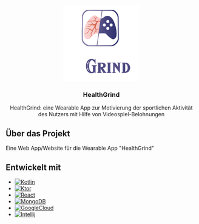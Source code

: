
<!-- PROJECT LOGO -->
<br />
<div align="center">
  <a href="https://github.com/Ashkan-san/Health-Grind">
    <img src="images/logo.png" alt="Logo" width="200" height="200">
  </a>

<h3 align="center">HealthGrind</h3>
  <p align="center">
    HealthGrind: eine Wearable App zur Motivierung der sportlichen Aktivität des Nutzers mit Hilfe von Videospiel-Belohnungen
</div>


<!-- ABOUT THE PROJECT -->
## Über das Projekt

Eine Web App/Website für die Wearable App "HealthGrind"

<!--TECHNOLOGIEN -->
## Entwickelt mit

* [![Kotlin][Kotlin-Image]][Kotlin-Website]
* [![Ktor][Ktor-Image]][Ktor-Website]
* [![React][React-Image]][React-Website]
* [![MongoDB][MongoDB-Image]][MongoDB-Website]
* [![GoogleCloud][GoogleCloud-Image]][GoogleCloud-Website]
* [![Intellij][Intellij-Image]][Intellij-Website]


<!-- MEINE LINKS -->
<!-- https://www.markdownguide.org/basic-syntax/#reference-style-links -->

[Kotlin-Website]: https://kotlinlang.org/
[Ktor-Website]: https://ktor.io/
[React-Website]: https://react.dev/
[MongoDB-Website]: https://www.mongodb.com/de-de
[GoogleCloud-Website]: https://cloud.google.com/?hl=de
[Intellij-Website]: https://www.jetbrains.com/de-de/idea/

<!-- MEINE BILDER -->
[Healthgrind-Logo]: images/logo.png

[Kotlin-Image]: https://img.shields.io/badge/kotlin-%237F52FF.svg?style=for-the-badge&logo=kotlin&logoColor=white
[Ktor-Image]: https://img.shields.io/badge/Ktor-orange?style=for-the-badge&logo=kotlin&logoColor=white
[React-Image]: https://img.shields.io/badge/react-darkblue.svg?style=for-the-badge&logo=react&logoColor=white
[MongoDB-Image]: https://img.shields.io/badge/MongoDB-%234ea94b.svg?style=for-the-badge&logo=mongodb&logoColor=white
[GoogleCloud-Image]: https://img.shields.io/badge/GoogleCloud-%234285F4.svg?style=for-the-badge&logo=google-cloud&logoColor=white
[Intellij-Image]: https://img.shields.io/badge/IntelliJIDEA-000000.svg?style=for-the-badge&logo=intellij-idea&logoColor=white
